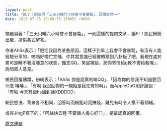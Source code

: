 ```yaml
---
layout: post
title: "瘋了！網友問「三天只睡六小時會不會暴斃」，回覆居然⋯⋯"
date: 2017-07-25 13:49:15.170052 +0800
---
```


標題寫著：「三天只睡六小時會不會暴斃」，一則這樣的提問文章，讓PTT鄉民紛紛出籠，提供各式解答。

作者AhSs表示：「肥宅我因為某些原因，這樣子到早上我會不會暴斃，有沒有人能經驗分享的，嗚嗚好啦忙完睡，你其實意識已經被轉移到八卦板了吧，我現在處於累可是睡不著沒睡意的狀態，鐵支QQ，笑屁喔蛤，那你寄信給g軟不寄給我喔」，詢問眾人意見。

鄉民回覆踴躍，紛紛表示：「AhSs 你是認真的嘛QQ」、「因為你的信我不知道要回什麼 嘻嘻」、「有啊 我沒回你的一開始是我先寄的啊」，而AppleOuO則評論說：「有啦 今天有跟hs講到話XDDDDD」

網民想法、背景各不相同，回答時而紛亂時而搞怪，難免有時令人摸不著頭緒。

或許JingP寫下的：「阿絲快去睡 不要讓人擔心好ㄇ」，是最認真的回覆。

<a href = "https://www.ptt.cc/bbs/Gossiping/M.1500921167.A.53B.html">原文連結</a>

